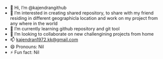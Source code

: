 - 👋 Hi, I’m @kajendrangithub
- 👀 I’m interested in  creating shared repository, to share with my  friend residing in different geographicla location and work on my project from any where in the world
- 🌱 I’m currently learning github repository and git tool
- 💞️ I’m looking to collaborate on new challengining projects from home
- 📫 kajendran1972.kk@gmail.com
- 😄 Pronouns: Nil
- ⚡ Fun fact: Nil

<!---
kajendrangithub/kajendrangithub is a ✨ special ✨ repository because its `README.md` (this file) appears on your GitHub profile.
You can click the Preview link to take a look at your changes.
--->
